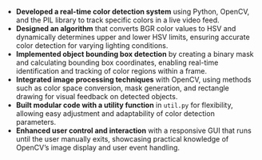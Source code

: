 
- **Developed a real-time color detection system** using Python, OpenCV, and the PIL library to track specific colors in a live video feed.
- **Designed an algorithm** that converts BGR color values to HSV and dynamically determines upper and lower HSV limits, ensuring accurate color detection for varying lighting conditions.
- **Implemented object bounding box detection** by creating a binary mask and calculating bounding box coordinates, enabling real-time identification and tracking of color regions within a frame.
- **Integrated image processing techniques** with OpenCV, using methods such as color space conversion, mask generation, and rectangle drawing for visual feedback on detected objects.
- **Built modular code with a utility function** in `util.py` for flexibility, allowing easy adjustment and adaptability of color detection parameters.
- **Enhanced user control and interaction** with a responsive GUI that runs until the user manually exits, showcasing practical knowledge of OpenCV’s image display and user event handling.
